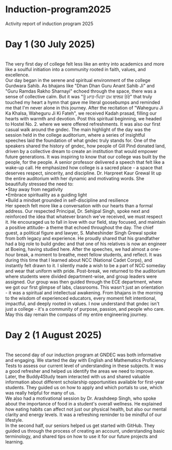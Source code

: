 # Induction-program2025
Activity report of induction program 2025
<br>
# Day 1 (30 July 2025)
<br>
The very first day of college felt less like an entry into academics and more like a soulful initiation into a community rooted in faith, values, and excellence.
<br>
Our day began in the serene and spiritual environment of the college Gurdwara Sahib. As bhajans like "Dhan Dhan Guru Anant Sahib Ji" and "Guru Ramdas Rakho Sharnayi" echoed through the space, there was a sense of collective calm. But it was "ਤੂੰ ਮਾਤ-ਪਿਤਾ ਹਮ ਬਾਲਕ ਤੇਰੇ" that truly touched my heart a hymn that gave me literal goosebumps and reminded me that I'm never alone in this journey. After the recitation of "Waheguru Ji Ka Khalsa, Waheguru Ji Ki Fateh", we received Kadah prasad, filling our hearts with warmth and devotion. Post this spiritual beginning, we headed to Hostel No. 2. where we were offered refreshments. It was also our first casual walk around the gndec. The main highlight of the day was the session held in the college auditorium, where a series of insightful speeches laid the foundation of what gndec truly stands for. One of the speakers shared the history of gndec, how people of Gill Pind donated land, driven by a collective dream to create an institution that would empower future generations. It was inspiring to know that our college was built by the people, for the people. A senior professor delivered a speech that felt like a wake-up call. He emphasized how college is a sacred place - a space that deserves respect, sincerity, and discipline. Dr. Harpreet Kaur Grewal lit up the entire auditorium with her dynamic and motivating words. She beautifully stressed the need to:
<br>
•Stay away from negativity
<br>
•Embrace spirituality as a guiding light
<br>
•Build a mindset grounded in self-discipline and resilience
<br>
Her speech felt more like a conversation with our hearts than a formal address. Our respected Principal, Dr. Sehijpal Singh, spoke next and reinforced the idea that whatever branch we've received, we must respect it. He encouraged us to fall in love with our field, stay focused, and maintain a positive attitude- a theme that echoed throughout the day. The chief guest, a political figure and lawyer, S. Maheshinder Singh Grewal spoke from both legacy and experience. He proudly shared that his grandfather had a big role to build gndec and that one of his relatives is now an engineer at Boeing, having studied here. After the speeches, we had almost a one-hour break, a moment to breathe, meet fellow students, and reflect. It was during this time that I learned about NCC (National Cadet Corps), and instantly felt drawn to it. I silently made a wish to be a part of NCC someday and wear that uniform with pride. Post-break, we returned to the auditorium where students were divided department-wise, and group leaders were assigned. Our group was then guided through the ECE department, where we got our first glimpse of labs, classrooms. This wasn't just an orientation - it was a spiritual and intellectual awakening. From bhajans in the morning to the wisdom of experienced educators, every moment felt intentional, impactful, and deeply rooted in values. I now understand that gndec isn't just a college - it's a community of purpose, passion, and people who care. May this day remain the compass of my entire engineering journey.
<br>

# Day 2 (1 August 2025)
<br>
The second day of our induction program at GNDEC was both informative and engaging. We started the day with English and Mathematics Proficiency Tests to assess our current level of understanding in these subjects. It was a good refresher and helped us identify the areas we need to improve.
<br>
Later, the Buddy4Study team interacted with us and shared valuable information about different scholarship opportunities available for first-year students. They guided us on how to apply and which portals to use, which was really helpful for many of us.
<br>
We also had a motivational session by Dr. Arashdeep Singh, who spoke about the importance of food in a student's overall wellness. He explained how eating habits can affect not just our physical health, but also our mental clarity and energy levels. It was a refreshing reminder to be mindful of our lifestyle.
<br>
In the second half, our seniors helped us get started with GitHub. They guided us through the process of creating an account, understanding basic terminology, and shared tips on how to use it for our future projects and learning.

